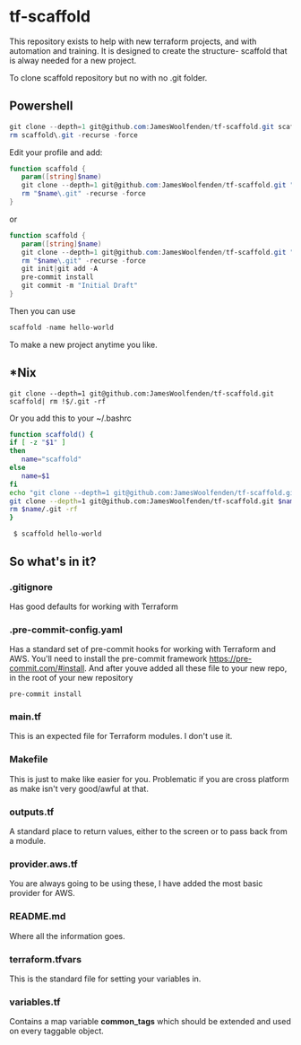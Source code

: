 # tf-scaffold
This repository exists to help with new terraform projects, and with automation and training. It is designed to create the structure- scaffold that is alway needed for a new project.

To clone scaffold repository but no with no .git folder.

## Powershell

```powershell
git clone --depth=1 git@github.com:JamesWoolfenden/tf-scaffold.git scaffold
rm scaffold\.git -recurse -force
```

Edit your profile and add:
```powershell
function scaffold {
   param([string]$name)
   git clone --depth=1 git@github.com:JamesWoolfenden/tf-scaffold.git "$name" 
   rm "$name\.git" -recurse -force
}
```
or 
```powershell
function scaffold {
   param([string]$name)
   git clone --depth=1 git@github.com:JamesWoolfenden/tf-scaffold.git "$name" 
   rm "$name\.git" -recurse -force
   git init|git add -A
   pre-commit install
   git commit -m "Initial Draft"
}
```


Then you can use 
```powershell
scaffold -name hello-world
```
To make a new project anytime you like.

## *Nix

```cli
git clone --depth=1 git@github.com:JamesWoolfenden/tf-scaffold.git scaffold| rm !$/.git -rf 
```

Or you add this to your ~/.bashrc

```bash
function scaffold() {
if [ -z "$1" ]
then
   name="scaffold"
else
   name=$1
fi
echo "git clone --depth=1 git@github.com:JamesWoolfenden/tf-scaffold.git $name"
git clone --depth=1 git@github.com:JamesWoolfenden/tf-scaffold.git $name
rm $name/.git -rf
}
```

```cli
 $ scaffold hello-world
```
## So what's in it?

### .gitignore
Has good defaults for working with Terraform

### .pre-commit-config.yaml
Has a standard set of pre-commit hooks for working with Terraform and AWS. You'll need to install the pre-commit framework <https://pre-commit.com/#install>.
And after youve added all these file to your new repo, in the root of your new repository 
```cli
pre-commit install
```

### main.tf
This is an expected file for Terraform modules. I don't use it.

### Makefile
This is just to make like easier for you. Problematic if you are cross platform as make isn't very good/awful at that.

### outputs.tf
A standard place to return values, either to the screen or to pass back from a module.

### provider.aws.tf
You are always going to be using these, I have added the most basic provider for AWS. 

### README.md
Where all the information goes.

### terraform.tfvars
This is the standard file for setting your variables in.

### variables.tf
Contains a map variable **common_tags** which should be extended and used on every taggable object. 
